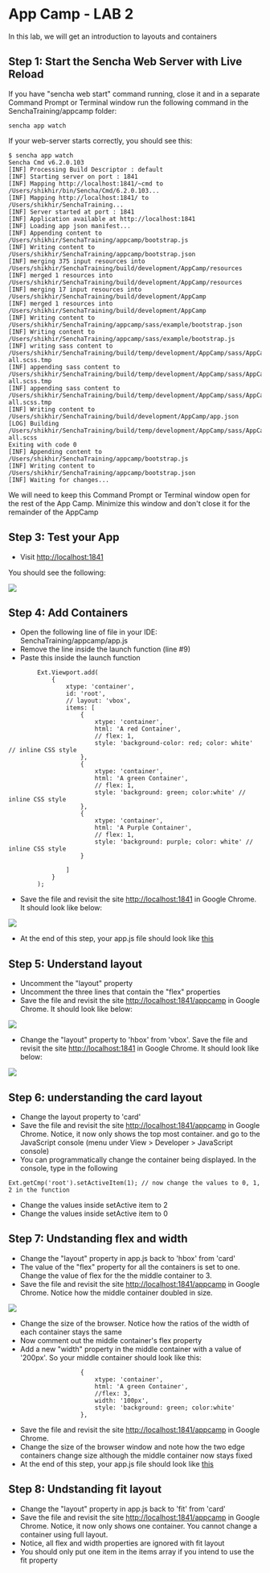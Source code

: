 # App Camp - LAB 2

In this lab, we will get an introduction to layouts and containers


## Step 1: Start the Sencha Web Server with Live Reload

If you have "sencha web start" command running, close it and in a separate Command Prompt or Terminal window run the following command in the SenchaTraining/appcamp folder:

```
sencha app watch
```

If your web-server starts correctly, you should see this:
```
$ sencha app watch
Sencha Cmd v6.2.0.103
[INF] Processing Build Descriptor : default
[INF] Starting server on port : 1841
[INF] Mapping http://localhost:1841/~cmd to /Users/shikhir/bin/Sencha/Cmd/6.2.0.103...
[INF] Mapping http://localhost:1841/ to /Users/shikhir/SenchaTraining...
[INF] Server started at port : 1841
[INF] Application available at http://localhost:1841
[INF] Loading app json manifest...
[INF] Appending content to /Users/shikhir/SenchaTraining/appcamp/bootstrap.js
[INF] Writing content to /Users/shikhir/SenchaTraining/appcamp/bootstrap.json
[INF] merging 375 input resources into /Users/shikhir/SenchaTraining/build/development/AppCamp/resources
[INF] merged 1 resources into /Users/shikhir/SenchaTraining/build/development/AppCamp/resources
[INF] merging 17 input resources into /Users/shikhir/SenchaTraining/build/development/AppCamp
[INF] merged 1 resources into /Users/shikhir/SenchaTraining/build/development/AppCamp
[INF] Writing content to /Users/shikhir/SenchaTraining/appcamp/sass/example/bootstrap.json
[INF] Writing content to /Users/shikhir/SenchaTraining/appcamp/sass/example/bootstrap.js
[INF] writing sass content to /Users/shikhir/SenchaTraining/build/temp/development/AppCamp/sass/AppCamp-all.scss.tmp
[INF] appending sass content to /Users/shikhir/SenchaTraining/build/temp/development/AppCamp/sass/AppCamp-all.scss.tmp
[INF] appending sass content to /Users/shikhir/SenchaTraining/build/temp/development/AppCamp/sass/AppCamp-all.scss.tmp
[INF] Writing content to /Users/shikhir/SenchaTraining/build/development/AppCamp/app.json
[LOG] Building /Users/shikhir/SenchaTraining/build/temp/development/AppCamp/sass/AppCamp-all.scss
Exiting with code 0
[INF] Appending content to /Users/shikhir/SenchaTraining/appcamp/bootstrap.js
[INF] Writing content to /Users/shikhir/SenchaTraining/appcamp/bootstrap.json
[INF] Waiting for changes...
```

We will need to keep this Command Prompt or Terminal window open for the rest of the App Camp. Minimize this window and don't close it for the remainder of the AppCamp

## Step 3: Test your App

* Visit [http://localhost:1841](http://localhost:1841/appcamp/)

You should see the following:

<img src="hello-extjs.jpg" align="center" />

## Step 4: Add Containers

* Open the following line of file in your IDE: SenchaTraining/appcamp/app.js
* Remove the line inside the launch function (line #9)
* Paste this inside the launch function

```
		Ext.Viewport.add(
			{
				xtype: 'container',
				id: 'root',
				// layout: 'vbox',
				items: [
					{
						xtype: 'container', 
						html: 'A red Container',
						// flex: 1,						
                        style: 'background-color: red; color: white' // inline CSS style
					},
					{
						xtype: 'container', 
						html: 'A green Container',
                        // flex: 1,
						style: 'background: green; color:white' // inline CSS style
					},
					{
						xtype: 'container', 
						html: 'A Purple Container',
						// flex: 1,
                        style: 'background: purple; color: white' // inline CSS style
					}					
					
				]
			}
		);
```
* Save the file and revisit the site [http://localhost:1841](http://localhost:1841/appcamp/) in Google Chrome. It should look like below:
<img src="container-default.jpg" align="center" />

* At the end of this step, your app.js file should look like [this](step4.js)

## Step 5: Understand layout

* Uncomment the "layout" property
* Uncomment the three lines that contain the "flex" properties
* Save the file and revisit the site [http://localhost:1841/appcamp](http://localhost:1841/appcamp/) in Google Chrome. It should look like below:

<img src="vbox-flex1.jpg" align="center" />

* Change the "layout" property to 'hbox' from 'vbox'. Save the file and revisit the site [http://localhost:1841](http://localhost:1841/appcamp/) in Google Chrome. It should look like below:

<img src="hbox.jpg" align="center" />

## Step 6: understanding the card layout
* Change the layout property to 'card' 
* Save the file and revisit the site [http://localhost:1841/appcamp](http://localhost:1841/appcamp/) in Google Chrome. Notice, it now only shows the top most container.
and go to the JavaScript console (menu under View > Developer > JavaScript console)
* You can programmatically change the container being displayed. In the console, type in the following

```
Ext.getCmp('root').setActiveItem(1); // now change the values to 0, 1, 2 in the function
```
* Change the values inside setActive item to 2
* Change the values inside setActive item to 0

## Step 7: Undstanding flex and width

* Change the "layout" property in app.js back to 'hbox' from 'card'
* The value of the "flex" property for all the containers is set to one. Change the value of flex for the the middle container to 3. 
* Save the file and revisit the site [http://localhost:1841/appcamp](http://localhost:1841/appcamp/) in Google Chrome.  Notice how the middle container doubled in size.
<img src="flex-3.jpg" align="center" />

* Change the size of the browser. Notice how the ratios of the width of each container stays the same
* Now comment out the middle container's flex property
* Add a new "width" property in the middle container with a value of '200px'. So your middle container should look like this:
```
					{
						xtype: 'container', 
						html: 'A green Container',
						//flex: 3,
						width: '100px',
						style: 'background: green; color:white'
					},

```
* Save the file and revisit the site [http://localhost:1841/appcamp](http://localhost:1841/appcamp/) in Google Chrome.
* Change the size of the browser window and note how the two edge containers change size although the middle container now stays fixed
* At the end of this step, your app.js file should look like [this](step7.js)

## Step 8: Undstanding fit layout
* Change the "layout" property in app.js back to 'fit' from 'card'
* Save the file and revisit the site [http://localhost:1841/appcamp](http://localhost:1841/appcamp/) in Google Chrome. Notice, it now only shows one container. You cannot change a container using full layout. 
* Notice, all flex and width properties are ignored with fit layout
* You should only put one item in the items array if you intend to use the fit property 



